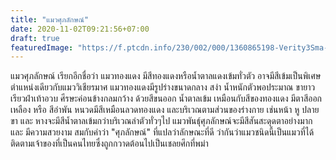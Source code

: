 ```yaml
---
title: "แมวศุภลักษณ์"
date: 2020-11-02T09:21:56+07:00
draft: true
featuredImage: "https://f.ptcdn.info/230/002/000/1360865198-Verity3Sma-o.jpg"
---
```

แมวศุภลักษณ์ เรียกอีกชื่อว่า แมวทองแดง มีสีทองแดงหรือน้ำตาลแดงเข้มทั่วตัว อาจมีสีเข้มเป็นพิเศษตำแหน่งเดียวกับแมววิเชียรมาศ แมวทองแดงมีรูปร่างขนาดกลาง สง่า น้ำหนักตัวพอประมาณ ขายาวเรียวฝ่าเท้าอวบ ศีรษะค่อนข้างกลมกว้าง ด้วยสีขนออก น้ำตาลเข้ม เหมือนกับสีของทองแดง มีตาสีออกเหลือง หรือ สีอำพัน หนวดมีสีเหมือนลวดทองแดง และบริเวณตามส่วนของร่างกาย เช่นหน้า หู ปลายขา และ หางจะมีสีน้ำตาลเข้มกว่าบริเวณลำตัวทั่วๆไป แมวพันธุ์ศุภลักษณ์จะมีสีสันสะดุดตาอย่างมาก และ มีความสวยงาม สมกับคำว่า "ศุภลักษณ์" ที่แปลว่าลักษณะที่ดี ว่ากันว่าแมวชนิดนี้เป็นแมวที่ได้ติดตามเจ้าของที่เป็นคนไทยซึ่งถูกกวาดต้อนไปเป็นเชลยศึกที่พม่า
